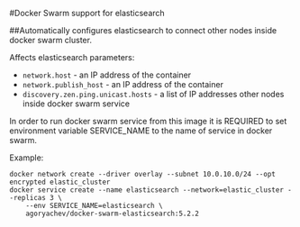 #Docker Swarm support for elasticsearch

##Automatically configures elasticsearch to connect other nodes inside docker swarm cluster.

Affects elasticsearch parameters:

- `network.host` - an IP address of the container
- `network.publish_host` - an IP address of the container
- `discovery.zen.ping.unicast.hosts` - a list of IP addresses other nodes inside docker swarm service

In order to run docker swarm service from this image it is REQUIRED to set environment variable SERVICE_NAME to the name of service in docker swarm.

Example:

```
docker network create --driver overlay --subnet 10.0.10.0/24 --opt encrypted elastic_cluster
docker service create --name elasticsearch --network=elastic_cluster --replicas 3 \
    --env SERVICE_NAME=elasticsearch \
    agoryachev/docker-swarm-elasticsearch:5.2.2
```
